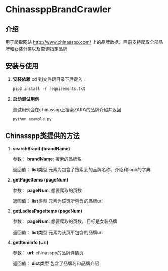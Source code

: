 ChinassppBrandCrawler
====
介绍
----
用于爬取网站 http://www.chinasspp.com/ 上的品牌数据，目前支持爬取全部品牌和女装分类以及查询指定品牌

安装与使用
----
1. **安装依赖**
	cd 到文件跟目录下后键入：
	
	```pip3 install -r requirements.txt```
3. **启动测试用例**

	测试用例会在chinasspp上搜索ZARA的品牌介绍并返回

	```python example.py```


Chinasspp类提供的方法
----

1. **searchBrand (brandName)**

	参数：
	**brandName**: 搜索的品牌名

	返回值：
	**list**类型 元素为包含了搜索到的品牌名称、介绍和logo的字典

2. **getPageItems (pageNum)**

	参数：
	**pageNum**: 想要爬取的页数

	返回值：
	**list**类型 元素为该页所包含的品牌url
	
3. **getLadiesPageItems (pageNum)**

	参数：
	**pageNum**: 想要爬取的页数，目标是女装品牌

	返回值：
	**list**类型 元素为该页所包含的品牌url
	
4. **getItemInfo (url)**

	参数：
	**url**: chinasspp的品牌详情页

	返回值：
	**dict**类型 包含了品牌名和品牌介绍
